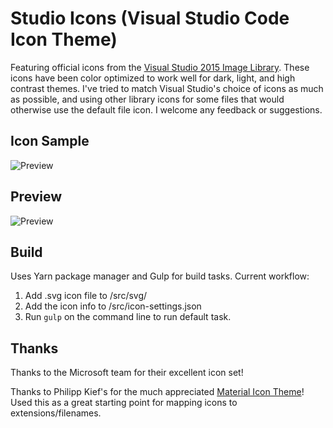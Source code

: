 # Studio Icons (Visual Studio Code Icon Theme)
Featuring official icons from the [Visual Studio 2015 Image Library](https://msdn.microsoft.com/en-us/library/ms246582.aspx). These icons have been color optimized to work well for dark, light, and high contrast themes. I've tried to match Visual Studio's choice of icons as much as possible, and using other library icons for some files that would otherwise use the default file icon. I welcome any feedback or suggestions.

## Icon Sample
![Preview](https://raw.githubusercontent.com/jtlowe/vscode-icon-theme/master/images/theme-samples.png?v=3)

## Preview
![Preview](https://raw.githubusercontent.com/jtlowe/vscode-icon-theme/master/images/theme-screenshot.png?v=3)

## Build

Uses Yarn package manager and Gulp for build tasks. Current workflow:

1. Add .svg icon file to /src/svg/
2. Add the icon info to /src/icon-settings.json
3. Run ``gulp`` on the command line to run default task.

## Thanks

Thanks to the Microsoft team for their excellent icon set!

Thanks to Philipp Kief's for the much appreciated [Material Icon Theme](https://github.com/PKief/vscode-extension-material-icon-theme)! Used this as a great starting point for mapping icons to extensions/filenames.